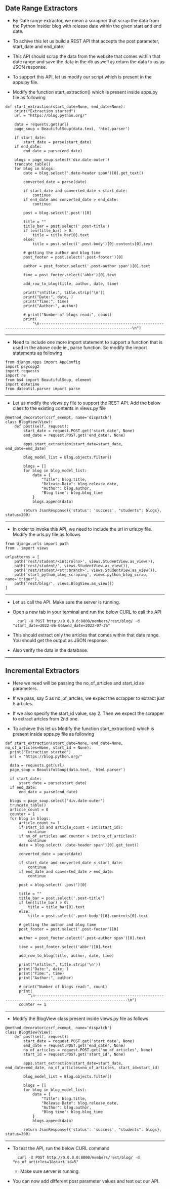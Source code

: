 ## Date Range Extractors

- By Date range extractor, we mean a scrapper that scrap the data from the Python Insider blog with release date
within the given start and end date.
  
- To achive this let us build a REST API that accepts the post parameter, start_date and end_date.
- This API should scrap the data from the website that comes within that date range and save the data in the db as well as 
return the data to us as JSON response.
  
- To support this API, let us modify our script which is present in the apps.py file.
- Modify the function start_extraction() which is present inside apps.py file as following

```buildoutcfg
def start_extraction(start_date=None, end_date=None):
    print("Extraction started")
    url = "https://blog.python.org/"
  
    data = requests.get(url)
    page_soup = BeautifulSoup(data.text, 'html.parser')
    
    if start_date:
        start_date = parse(start_date)
    if end_date:
        end_date = parse(end_date)
    
    blogs = page_soup.select('div.date-outer')
    truncate_table()
    for blog in blogs:
        date = blog.select('.date-header span')[0].get_text()
    
        converted_date = parse(date)
    
        if start_date and converted_date < start_date:
            continue
        if end_date and converted_date > end_date:
            continue
    
        post = blog.select('.post')[0]
    
        title = ""
        title_bar = post.select('.post-title')
        if len(title_bar) > 0:
            title = title_bar[0].text
        else:
            title = post.select('.post-body')[0].contents[0].text
    
        # getting the author and blog time
        post_footer = post.select('.post-footer')[0]
    
        author = post_footer.select('.post-author span')[0].text
    
        time = post_footer.select('abbr')[0].text
    
        add_row_to_blog(title, author, date, time)
    
        print("\nTitle:", title.strip('\n'))
        print("Date:", date, )
        print("Time:", time)
        print("Author:", author)
    
        # print("Number of blogs read:", count)
        print(
            "\n---------------------------------------------------------------------------------------------------------------\n")

```
      
<hr />

- Need to include one more import statement to support a function that is used in the above code ie., parse function. 
So modify the import statements as following
  
```buildoutcfg
from django.apps import AppConfig
import psycopg2
import requests
import re
from bs4 import BeautifulSoup, element
import datetime
from dateutil.parser import parse

```

<hr />

- Let us modify the views.py file to support the REST API. Add the below class to the existing contents in views.py file

```buildoutcfg
@method_decorator(csrf_exempt, name='dispatch')
class BlogView(View):
    def post(self, request):
        start_date = request.POST.get('start_date', None)
        end_date = request.POST.get('end_date', None)

        apps.start_extraction(start_date=start_date, end_date=end_date)

        blog_model_list = Blog.objects.filter()

        blogs = []
        for blog in blog_model_list:
            data = {
                "Title": blog.title,
                "Release Date": blog.release_date,
                "Author": blog.author,
                "Blog time": blog.blog_time
            }
            blogs.append(data)

        return JsonResponse({'status': 'success', "students": blogs}, status=200)
```
        

<hr />

- In order to invoke this API, we need to include the url in urls.py file. Modify the urls.py file as follows

```buildoutcfg
from django.urls import path
from . import views

urlpatterns = [
    path('rest/student/<int:rolno>', views.StudentView.as_view()),
    path('rest/student/', views.StudentView.as_view()),
    path('rest/student/<str:branch>', views.StudentView.as_view()),
    path('start_python_blog_scraping', views.python_blog_scrap, name='triger'),
    path('rest/blog/', views.BlogView.as_view())
]
```


<hr />

- Let us call the API. Make sure the server is running.
- Open a new tab in your terminal and run the below CURL to call the API

        curl -X POST http://0.0.0.0:8000/members/rest/blog/ -d "start_date=2022-06-06&end_date=2022-07-26"

- This should extract only the articles that comes within that date range. You should get the output as JSON response.
- Also verify the data in the database.

<hr />

## Incremental Extractors

- Here we need will be passing the no_of_articles and start_id as parameters. 
- If we pass, say 5 as no_of_artcles, we expect the scrapper to extract just 5 articles. 
- If we also specify the start_id value, say 2. Then we expect the scrapper to extract artcles from 2nd one. 

- To achieve this let us Modify the function start_extraction() which is present inside apps.py file as following

```buildoutcfg
def start_extraction(start_date=None, end_date=None, no_of_articles=None, start_id = None):
  print("Extraction started")
  url = "https://blog.python.org/"
  
  data = requests.get(url)
  page_soup = BeautifulSoup(data.text, 'html.parser')
  
  if start_date:
      start_date = parse(start_date)
  if end_date:
      end_date = parse(end_date)
  
  blogs = page_soup.select('div.date-outer')
  truncate_table()
  article_count = 0
  counter = 1
  for blog in blogs:
      article_count += 1
      if start_id and article_count < int(start_id):
          continue
      if no_of_articles and counter > int(no_of_articles):
          continue
      date = blog.select('.date-header span')[0].get_text()
  
      converted_date = parse(date)
  
      if start_date and converted_date < start_date:
          continue
      if end_date and converted_date > end_date:
          continue
  
      post = blog.select('.post')[0]
  
      title = ""
      title_bar = post.select('.post-title')
      if len(title_bar) > 0:
          title = title_bar[0].text
      else:
          title = post.select('.post-body')[0].contents[0].text
  
      # getting the author and blog time
      post_footer = post.select('.post-footer')[0]
  
      author = post_footer.select('.post-author span')[0].text
  
      time = post_footer.select('abbr')[0].text
  
      add_row_to_blog(title, author, date, time)
  
      print("\nTitle:", title.strip('\n'))
      print("Date:", date, )
      print("Time:", time)
      print("Author:", author)
  
      # print("Number of blogs read:", count)
      print(
          "\n---------------------------------------------------------------------------------------------------------------\n")
      counter += 1
```
            

<hr />

- Modify the BlogView class present inside views.py file as follows

```buildoutcfg
@method_decorator(csrf_exempt, name='dispatch')
class BlogView(View):
    def post(self, request):
        start_date = request.POST.get('start_date', None)
        end_date = request.POST.get('end_date', None)
        no_of_articles = request.POST.get('no_of_articles', None)
        start_id = request.POST.get('start_id', None)

        apps.start_extraction(start_date=start_date, end_date=end_date, no_of_articles=no_of_articles, start_id=start_id)

        blog_model_list = Blog.objects.filter()

        blogs = []
        for blog in blog_model_list:
            data = {
                "Title": blog.title,
                "Release Date": blog.release_date,
                "Author": blog.author,
                "Blog time": blog.blog_time
            }
            blogs.append(data)

        return JsonResponse({'status': 'success', "students": blogs}, status=200)
```
        

<hr />

- To test the API, run the below CURL command

        curl -X POST http://0.0.0.0:8000/members/rest/blog/ -d "no_of_articles=1&start_id=5"
  - Make sure server is running.
    
- You can now add different post parameter values and test out our API.
